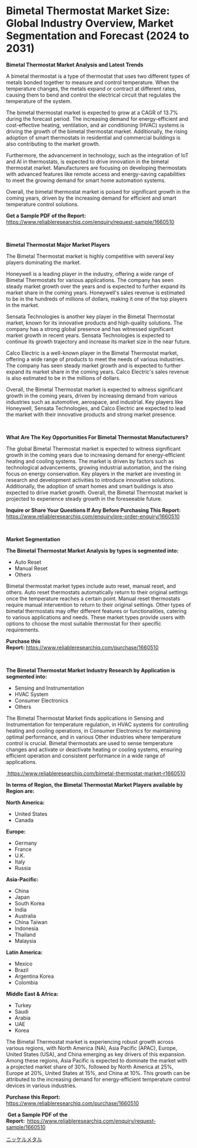 <p><h1>Bimetal Thermostat Market Size: Global Industry Overview, Market Segmentation and Forecast (2024 to 2031)</h1></p><p><strong>Bimetal Thermostat Market Analysis and Latest Trends</strong></p>
<p><p>A bimetal thermostat is a type of thermostat that uses two different types of metals bonded together to measure and control temperature. When the temperature changes, the metals expand or contract at different rates, causing them to bend and control the electrical circuit that regulates the temperature of the system.</p><p>The bimetal thermostat market is expected to grow at a CAGR of 13.7% during the forecast period. The increasing demand for energy-efficient and cost-effective heating, ventilation, and air conditioning (HVAC) systems is driving the growth of the bimetal thermostat market. Additionally, the rising adoption of smart thermostats in residential and commercial buildings is also contributing to the market growth.</p><p>Furthermore, the advancement in technology, such as the integration of IoT and AI in thermostats, is expected to drive innovation in the bimetal thermostat market. Manufacturers are focusing on developing thermostats with advanced features like remote access and energy-saving capabilities to meet the growing demand for smart home automation systems.</p><p>Overall, the bimetal thermostat market is poised for significant growth in the coming years, driven by the increasing demand for efficient and smart temperature control solutions.</p></p>
<p><strong>Get a Sample PDF of the Report:&nbsp;</strong> <a href="https://www.reliableresearchiq.com/enquiry/request-sample/1660510">https://www.reliableresearchiq.com/enquiry/request-sample/1660510</a></p>
<p>&nbsp;</p>
<p><strong>Bimetal Thermostat Major Market Players</strong></p>
<p><p>The Bimetal Thermostat market is highly competitive with several key players dominating the market. </p><p>Honeywell is a leading player in the industry, offering a wide range of Bimetal Thermostats for various applications. The company has seen steady market growth over the years and is expected to further expand its market share in the coming years. Honeywell's sales revenue is estimated to be in the hundreds of millions of dollars, making it one of the top players in the market.</p><p>Sensata Technologies is another key player in the Bimetal Thermostat market, known for its innovative products and high-quality solutions. The company has a strong global presence and has witnessed significant market growth in recent years. Sensata Technologies is expected to continue its growth trajectory and increase its market size in the near future.</p><p>Calco Electric is a well-known player in the Bimetal Thermostat market, offering a wide range of products to meet the needs of various industries. The company has seen steady market growth and is expected to further expand its market share in the coming years. Calco Electric's sales revenue is also estimated to be in the millions of dollars.</p><p>Overall, the Bimetal Thermostat market is expected to witness significant growth in the coming years, driven by increasing demand from various industries such as automotive, aerospace, and industrial. Key players like Honeywell, Sensata Technologies, and Calco Electric are expected to lead the market with their innovative products and strong market presence.</p></p>
<p>&nbsp;</p>
<p><strong>What Are The Key Opportunities For Bimetal Thermostat Manufacturers?</strong></p>
<p><p>The global Bimetal Thermostat market is expected to witness significant growth in the coming years due to increasing demand for energy-efficient heating and cooling systems. The market is driven by factors such as technological advancements, growing industrial automation, and the rising focus on energy conservation. Key players in the market are investing in research and development activities to introduce innovative solutions. Additionally, the adoption of smart homes and smart buildings is also expected to drive market growth. Overall, the Bimetal Thermostat market is projected to experience steady growth in the foreseeable future.</p></p>
<p><strong>Inquire or Share Your Questions If Any Before Purchasing This Report:</strong> <a href="https://www.reliableresearchiq.com/enquiry/pre-order-enquiry/1660510">https://www.reliableresearchiq.com/enquiry/pre-order-enquiry/1660510</a></p>
<p>&nbsp;</p>
<p><strong>Market Segmentation</strong></p>
<p><strong>The Bimetal Thermostat Market Analysis by types is segmented into:</strong></p>
<p><ul><li>Auto Reset</li><li>Manual Reset</li><li>Others</li></ul></p>
<p><p>Bimetal thermostat market types include auto reset, manual reset, and others. Auto reset thermostats automatically return to their original settings once the temperature reaches a certain point. Manual reset thermostats require manual intervention to return to their original settings. Other types of bimetal thermostats may offer different features or functionalities, catering to various applications and needs. These market types provide users with options to choose the most suitable thermostat for their specific requirements.</p></p>
<p><strong>Purchase this Report:&nbsp;</strong><a href="https://www.reliableresearchiq.com/purchase/1660510">https://www.reliableresearchiq.com/purchase/1660510</a></p>
<p>&nbsp;</p>
<p><strong>The Bimetal Thermostat Market Industry Research by Application is segmented into:</strong></p>
<p><ul><li>Sensing and Instrumentation</li><li>HVAC System</li><li>Consumer Electronics</li><li>Others</li></ul></p>
<p><p>The Bimetal Thermostat Market finds applications in Sensing and Instrumentation for temperature regulation, in HVAC systems for controlling heating and cooling operations, in Consumer Electronics for maintaining optimal performance, and in various Other industries where temperature control is crucial. Bimetal thermostats are used to sense temperature changes and activate or deactivate heating or cooling systems, ensuring efficient operation and consistent performance in a wide range of applications.</p></p>
<p><a href="https://www.reliableresearchiq.com/bimetal-thermostat-market-r1660510">&nbsp;https://www.reliableresearchiq.com/bimetal-thermostat-market-r1660510</a></p>
<p><strong>In terms of Region, the Bimetal Thermostat Market Players available by Region are:</strong></p>
<p>
    <p> <strong> North America: </strong>
        <ul>
            <li>United States</li>
            <li>Canada</li>
        </ul>
        </p> 
    <p> <strong> Europe: </strong>
        <ul>
            <li>Germany</li>
            <li>France</li>
            <li>U.K.</li>
            <li>Italy</li>
            <li>Russia</li>
        </ul>
        </p> 
    <p> <strong> Asia-Pacific: </strong>
        <ul>
            <li>China</li>
            <li>Japan</li>
            <li>South Korea</li>
            <li>India</li>
            <li>Australia</li>
            <li>China Taiwan</li>
            <li>Indonesia</li>
            <li>Thailand</li>
            <li>Malaysia</li>
        </ul>
        </p> 
    <p> <strong> Latin America: </strong>
        <ul>
            <li>Mexico</li>
            <li>Brazil</li>
            <li>Argentina Korea</li>
            <li>Colombia</li>
        </ul>
        </p> 
    <p> <strong> Middle East & Africa: </strong>
        <ul>
            <li>Turkey</li>
            <li>Saudi</li>
            <li>Arabia</li>
            <li>UAE</li>
            <li>Korea</li>
        </ul>
    </p>
    </p>
<p><p>The Bimetal Thermostat market is experiencing robust growth across various regions, with North America (NA), Asia Pacific (APAC), Europe, United States (USA), and China emerging as key drivers of this expansion. Among these regions, Asia Pacific is expected to dominate the market with a projected market share of 30%, followed by North America at 25%, Europe at 20%, United States at 15%, and China at 10%. This growth can be attributed to the increasing demand for energy-efficient temperature control devices in various industries.</p></p>
<p><strong>Purchase this Report: </strong><a href="https://www.reliableresearchiq.com/purchase/1660510">https://www.reliableresearchiq.com/purchase/1660510</a></p>
<p>&nbsp;<strong>Get a Sample PDF of the Report:&nbsp;&nbsp;</strong><a href="https://www.reliableresearchiq.com/enquiry/request-sample/1660510">https://www.reliableresearchiq.com/enquiry/request-sample/1660510</a></p>
<p><strong></strong></p>
<p><p><a href="https://github.com/ihabdkwlxs948/Market-Research-Report-List-3/blob/main/927216136715.md">ニッケルメタル</a></p></p>